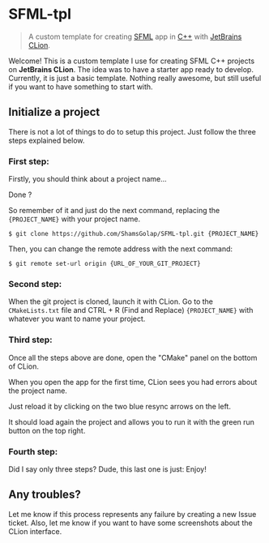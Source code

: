 # SFML-tpl

> A custom template for creating [SFML](http://www.sfml-dev.org/index-fr.php) app in [C++](https://fr.wikipedia.org/wiki/C%2B%2B) with [JetBrains CLion](https://www.jetbrains.com/clion/).

Welcome! This is a custom template I use for creating SFML C++ projects on **JetBrains CLion**.
The idea was to have a starter app ready to develop.
Currently, it is just a basic template. Nothing really awesome, but still useful if you want to have something to start with.

## Initialize a project

There is not a lot of things to do to setup this project. Just follow the three steps explained below.

### First step:

Firstly, you should think about a project name...

Done ?

So remember of it and just do the next command, replacing the `{PROJECT_NAME}` with your project name.

```
$ git clone https://github.com/ShamsGolap/SFML-tpl.git {PROJECT_NAME}
```


Then, you can change the remote address with the next command:

```
$ git remote set-url origin {URL_OF_YOUR_GIT_PROJECT}
```

### Second step:

When the git project is cloned, launch it with CLion.
Go to the `CMakeLists.txt` file and CTRL + R (Find and Replace) `{PROJECT_NAME}` with whatever you want to name your project.

### Third step:

Once all the steps above are done, open the "CMake" panel on the bottom of CLion.

When you open the app for the first time, CLion sees you had errors about the project name.

Just reload it by clicking on the two blue resync arrows on the left.

It should load again the project and allows you to run it with the green run button on the top right.

### Fourth step:

Did I say only three steps? Dude, this last one is just: Enjoy!


## Any troubles?

Let me know if this process represents any failure by creating a new Issue ticket.
Also, let me know if you want to have some screenshots about the CLion interface.
